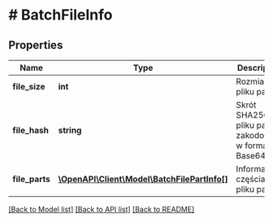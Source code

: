 # # BatchFileInfo

## Properties

Name | Type | Description | Notes
------------ | ------------- | ------------- | -------------
**file_size** | **int** | Rozmiar pliku paczki. |
**file_hash** | **string** | Skrót SHA256 pliku paczki, zakodowany w formacie Base64. |
**file_parts** | [**\OpenAPI\Client\Model\BatchFilePartInfo[]**](BatchFilePartInfo.md) | Informacje o częściach pliku paczki. |

[[Back to Model list]](../../README.md#models) [[Back to API list]](../../README.md#endpoints) [[Back to README]](../../README.md)
